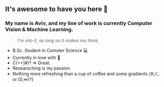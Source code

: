 ## It's awesome to have you here 🤩
### My name is Aviv, and my line of work is currently Computer Vision & Machine Learning.
> _I'm into it, as long as it makes me think._
- B.Sc. Student in Comuter Science 💻
- Currently in love with 🐍
- C(++|#)? => Great.
- Researsching is my passion.
- Nothing more refreshing than a cup of coffee and some gradients {ℝ,ℂ, or [0,∞)?}
